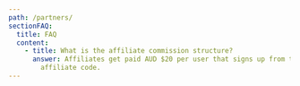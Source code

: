 ```yaml
---
path: /partners/
sectionFAQ:
  title: FAQ
  content:
    - title: What is the affiliate commission structure?
      answer: Affiliates get paid AUD $20 per user that signs up from their custom
        affiliate code.
---
```

